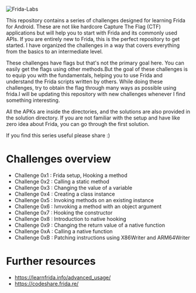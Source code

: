 
![Frida-Labs](https://github.com/DERE-ad2001/Frida-labs/assets/67110398/e5794a19-1ee7-4820-81c7-fd362f78c842)

This repository contains a series of challenges designed for learning Frida for Android. These are not like hardcore Capture The Flag (CTF) applications but will help you to start with Frida and its commonly used APIs. If you are entirely new to Frida, this is the perfect repository to get started. I have organized the challenges in a way that covers everything from the basics to an intermediate level.

These challenges have flags but that's not the primary goal here. You can easily get the flags using other methods.But the goal of these challenges is to equip you with the fundamentals, helping you to use Frida and understand the Frida scripts written by others. While doing these challenges, try to obtain the flag through many ways as possible using frida.I will be updating this repository with new challenges whenever I find something interesting.

All the APKs are inside the directories, and the solutions are also provided in the solution directory. If you are not familiar with the setup and have like zero idea about Frida, you can go through the first solution. 

If you find this series useful please share :)

# Challenges overview
- Challenge 0x1 : Frida setup, Hooking a method
- Challenge 0x2 : Calling a static method
- Challenge 0x3 : Changing the value of a variable
- Challenge 0x4 : Creating a class instance
- Challenge 0x5 : Invoking methods on an existing instance
- Challenge 0x6 : Ivnvoking a method with an object argument
- Challenge 0x7 : Hooking the constructor
- Challenge 0x8 : Introduction to native hooking
- Challenge 0x9 : Changing the return value of a native function
- Challenge 0xA : Calling a native function
- Challenge 0xB : Patching instructions using X86Writer and ARM64Writer

# Further resources

- https://learnfrida.info/advanced_usage/
- https://codeshare.frida.re/
